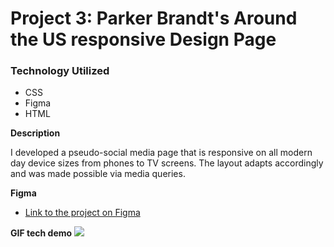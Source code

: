# Project 3: Parker Brandt's Around the US responsive Design Page

### Technology Utilized

- CSS
- Figma
- HTML

**Description**

I developed a pseudo-social media page that is responsive on all modern day device sizes from phones to TV screens.
The layout adapts accordingly and was made possible via media queries.

**Figma**

- [Link to the project on Figma](https://www.figma.com/file/ii4xxsJ0ghevUOcssTlHZv/Sprint-3%3A-Around-the-US?node-id=0%3A1)

**GIF tech demo**
![](https://github.com/bizzleboy/se_project_aroundtheus/blob/main/aroundgif.gif)
